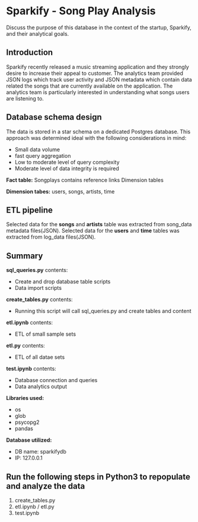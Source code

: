 # **Sparkify -** Song Play Analysis

Discuss the purpose of this database in the context of the startup, Sparkify, and their analytical goals.

## Introduction
Sparkify recently released a music streaming application and they strongly desire to increase their appeal to customer.  The analytics team provided JSON logs which track user activity and JSON metadata which contain data related the songs that are currently available on the application.  The analytics team is particularly interested in understanding what songs users are listening to. 

## Database schema design
The data is stored in a star schema on a dedicated Postgres database.  This approach was determined ideal with the following considerations in mind:
- Small data volume
- fast query aggregation
- Low to moderate level of query complexity
- Moderate level of data integrity is required

**Fact table:** Songplays contains reference links Dimension tables 

**Dimension tabes:** users, songs, artists, time

## ETL pipeline

Selected data for the **songs** and **artists** table was extracted from song_data metadata files(JSON). 
Selected data for the **users** and **time** tables was extracted from log_data files(JSON). 

## Summary

**sql_queries.py** contents:
- Create and drop database table scripts
- Data import scripts

**create_tables.py** contents:
- Running this script will call sql_queries.py and create tables and content

**etl.ipynb** contents:
- ETL of small sample sets 

**etl.py** contents:
- ETL of all datae sets

**test.ipynb** contents:
- Database connection and queries 
- Data analytics output

**Libraries used:**
- os
- glob
- psycopg2
- pandas

**Database utilized:**
- DB name: sparkifydb
- IP: 127.0.0.1

## Run the following steps in Python3 to repopulate and analyze the data 
1. create_tables.py
2. etl.ipynb / etl.py
3. test.ipynb
